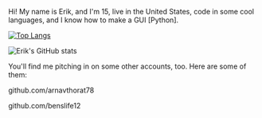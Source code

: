 Hi! My name is Erik, and 
I'm 15, live in the United States, code in some cool languages, and I know how to make a GUI [Python].

[![Top Langs](https://github-readme-stats.vercel.app/api/top-langs/?username=EriktheRDev&layout=compact&theme=radical)](https://github.com/anuraghazra/github-readme-stats)

![Erik's GitHub stats](https://github-readme-stats.vercel.app/api?username=eriktherdev&show_icons=true&theme=radical)

You'll find me pitching in on some other accounts, too. Here are some of them:

github.com/arnavthorat78

github.com/benslife12
